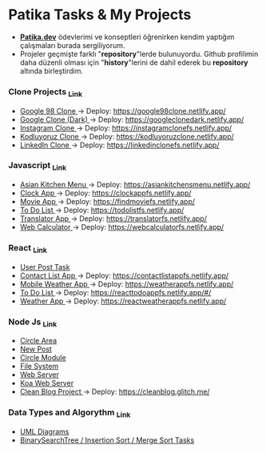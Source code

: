 # Patika Tasks & My Projects
- <a href="https://app.patika.dev/"><b>Patika.dev</b></a> ödevlerimi ve konseptleri öğrenirken kendim yaptığım çalışmaları burada sergiliyorum. 
- Projeler geçmişte farklı "<b>repository</b>"lerde bulunuyordu. Github profilimin daha düzenli olması için "<b>history</b>"lerini de dahil ederek bu <b>repository</b> altında birleştirdim.

### <b> Clone Projects </b> <a href="https://github.com/frknsprnl/Tasks-Projects/tree/master/clone-projects"><sub> Link </sub></a>

- <a href="https://github.com/frknsprnl/Tasks-Projects/tree/master/clone-projects/Google98Clone"> Google 98 Clone </a>
-> Deploy: <a href="https://google98clone.netlify.app/"> https://google98clone.netlify.app/ </a>
- <a href="https://github.com/frknsprnl/Tasks-Projects/tree/master/clone-projects/GoogleClone"> Google Clone (Dark) </a>
-> Deploy: <a href="https://googleclonedark.netlify.app/"> https://googleclonedark.netlify.app/ </a>
- <a href="https://github.com/frknsprnl/Tasks-Projects/tree/master/clone-projects/InstagramClone"> Instagram Clone </a> 
-> Deploy: <a href="https://instagramclonefs.netlify.app/"> https://instagramclonefs.netlify.app/ </a>
- <a href="https://github.com/frknsprnl/Tasks-Projects/tree/master/clone-projects/KodluyoruzClone"> Kodluyoruz Clone </a>
-> Deploy: <a href="https://kodluyoruzclone.netlify.app/"> https://kodluyoruzclone.netlify.app/ </a>
- <a href="https://github.com/frknsprnl/Tasks-Projects/tree/master/clone-projects/LinkedInClone"> LinkedIn Clone </a>
-> Deploy: <a href="https://linkedinclonefs.netlify.app/"> https://linkedinclonefs.netlify.app/ </a>

### <b> Javascript </b> <a href="https://github.com/frknsprnl/Tasks-Projects/tree/master/javascript"><sub> Link </sub></a>

- <a href="https://github.com/frknsprnl/Tasks-Projects/tree/master/javascript/AsianKitchenMenu"> Asian Kitchen Menu </a>
-> Deploy: <a href="https://asiankitchensmenu.netlify.app/"> https://asiankitchensmenu.netlify.app/ </a>
- <a href="https://github.com/frknsprnl/Tasks-Projects/tree/master/javascript/ClockAppJs"> Clock App </a>
-> Deploy: <a href="https://clockappfs.netlify.app/"> https://clockappfs.netlify.app/ </a>
- <a href="https://github.com/frknsprnl/Tasks-Projects/tree/master/javascript/MovieApp"> Movie App </a> 
-> Deploy: <a href="https://findmoviefs.netlify.app/"> https://findmoviefs.netlify.app/ </a>
- <a href="https://github.com/frknsprnl/Tasks-Projects/tree/master/javascript/ToDoList"> To Do List </a>
-> Deploy: <a href="https://todolistfs.netlify.app/"> https://todolistfs.netlify.app/ </a>
- <a href="https://github.com/frknsprnl/Tasks-Projects/tree/master/javascript/TranslatorApp"> Translator App </a> 
-> Deploy: <a href="https://translatorfs.netlify.app/"> https://translatorfs.netlify.app/ </a>
- <a href="https://github.com/frknsprnl/Tasks-Projects/tree/master/javascript/WebCalculator"> Web Calculator </a> 
-> Deploy: <a href="https://webcalculatorfs.netlify.app/"> https://webcalculatorfs.netlify.app/ </a>

### <b> React </b> <a href="https://github.com/frknsprnl/Tasks-Projects/tree/master/react"><sub> Link </sub></a>

- <a href="https://github.com/frknsprnl/Tasks-Projects/tree/master/react/UserPostTask"> User Post Task </a>
- <a href="https://github.com/frknsprnl/Tasks-Projects/tree/master/react/ContactListApp"> Contact List App </a>
-> Deploy: <a href="https://contactlistappfs.netlify.app/"> https://contactlistappfs.netlify.app/ </a>
- <a href="https://github.com/frknsprnl/Tasks-Projects/tree/master/react/MobileWeatherApp"> Mobile Weather App </a>
-> Deploy: <a href="https://weatherappfs.netlify.app/"> https://weatherappfs.netlify.app/ </a>
- <a href="https://github.com/frknsprnl/Tasks-Projects/tree/master/react/ToDoList"> To Do List </a> 
-> Deploy: <a href="https://reacttodoappfs.netlify.app/#/"> https://reacttodoappfs.netlify.app/#/ </a>
- <a href="https://github.com/frknsprnl/Tasks-Projects/tree/master/react/WeatherApp"> Weather App </a> 
-> Deploy: <a href="https://reactweatherappfs.netlify.app/"> https://reactweatherappfs.netlify.app/ </a>


### <b> Node Js </b> <a href="https://github.com/frknsprnl/Tasks-Projects/tree/master/node-js"><sub> Link </sub></a>

- <a href="https://github.com/frknsprnl/PatikaTasks/tree/master/node-js/CircleArea"> Circle Area </a>
- <a href="https://github.com/frknsprnl/PatikaTasks/tree/master/node-js/NewPost"> New Post </a>
- <a href="https://github.com/frknsprnl/PatikaTasks/tree/master/node-js/CircleModule"> Circle Module </a>
- <a href="https://github.com/frknsprnl/PatikaTasks/tree/master/node-js/File%20System"> File System </a>
- <a href="https://github.com/frknsprnl/PatikaTasks/tree/master/node-js/WebServer"> Web Server </a>
- <a href="https://github.com/frknsprnl/PatikaTasks/tree/master/node-js/KoaWebServer"> Koa Web Server </a>
- <a href="https://github.com/frknsprnl/PatikaTasks/tree/master/node-js/CleanBlog"> Clean Blog Project </a>
-> Deploy: <a href="https://cleanblog.glitch.me/"> https://cleanblog.glitch.me/ </a>

### <b> Data Types and Algorythm </b> <a href="https://github.com/frknsprnl/Tasks-Projects/tree/master/data-types-algorythms"><sub> Link </sub></a>

- <a href="https://github.com/frknsprnl/Tasks-Projects/tree/master/data-types-algorythms/UMLDiagrams"> UML Diagrams </a>
- <a href="https://github.com/frknsprnl/Tasks-Projects/tree/master/data-types-algorythms"> BinarySearchTree / Insertion Sort / Merge Sort Tasks </a>

